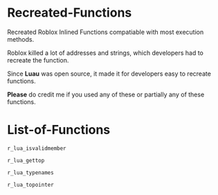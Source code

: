 # Recreated-Functions

Recreated Roblox Inlined Functions compatiable with most execution methods.

Roblox killed a lot of addresses and strings, which developers had to recreate the function.

Since **Luau** was open source, it made it for developers easy to recreate functions.

**Please** do credit me if you used any of these or partially any of these functions.

# List-of-Functions

`r_lua_isvalidmember`

`r_lua_gettop`

`r_lua_typenames`

`r_lua_topointer`
